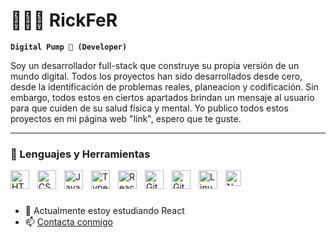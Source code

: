 # 🏋🏼‍♂️ RickFeR

**`Digital Pump 💪 (Developer)`**

Soy un desarrollador full-stack que construye su propia versión de un mundo digital. Todos los proyectos han sido desarrollados desde cero, desde la identificación
de problemas reales, planeacion y codificación. Sin embargo, todos estos en ciertos apartados brindan un mensaje al usuario para que cuiden de su salud física 
y mental. Yo publico todos estos proyectos en mi página web  "link", espero que te guste.

---

### 🧰 Lenguajes y Herramientas

<img align="left" alt="HTML" width="30px" style="padding-right:10px;" src="https://cdn.jsdelivr.net/gh/devicons/devicon/icons/html5/html5-plain.svg" />
<img align="left" alt="CSS" width="30px" style="padding-right:10px;" src="https://cdn.jsdelivr.net/gh/devicons/devicon/icons/css3/css3-plain.svg" />
<img align="left" alt="JavaScript" width="30px" style="padding-right:10px;" src="https://cdn.jsdelivr.net/gh/devicons/devicon/icons/javascript/javascript-plain.svg" />
<img align="left" alt="TypeScript" width="30px" style="padding-right:10px;" src="https://cdn.jsdelivr.net/gh/devicons/devicon/icons/typescript/typescript-plain.svg" />
<img align="left" alt="React" width="30px" style="padding-right:10px;" src="https://cdn.jsdelivr.net/gh/devicons/devicon/icons/react/react-original.svg" />
<img align="left" alt="Git" width="30px" style="padding-right:10px;" src="https://cdn.jsdelivr.net/gh/devicons/devicon/icons/git/git-original.svg" />
<img align="left" style="padding-right:10px;" src="https://fontawesome.com/v5.15/icons/github.svg" width="30" alt="GitHub icon">
<img align="left" alt="Linux" width="30px" style="padding-right:10px;" src="https://www.svgrepo.com/show/448236/linux.svg" />
<img align="left" style="padding-right:10px;" src="https://raw.githubusercontent.com/neovim/neovim.github.io/master/logos/neovim-mark.svg" width="25px" alt="Neovim icon">
<br />

#

- 🌱 Actualmente estoy estudiando React
- 📫 [Contacta conmigo](mailto:richardfernandorodriguez@gmail.com)

